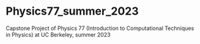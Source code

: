 # Physics77_summer_2023
Capstone Project of Physics 77 (Introduction to Computational Techniques in Physics) at UC Berkeley, summer 2023
